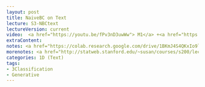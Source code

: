 ```yaml
---
layout: post
title: NaiveBC on Text 
lecture: S3-NBCtext 
lectureVersion: current
video:  <a href="https://youtu.be/fPv3nD3uwWw"> M1</a> +<a href="https://youtu.be/kfXHwam-RPs"> M2</a> + (Extra <a href="https://youtu.be/uoB3olc_eRw"> M3</a>  +<a href="https://youtu.be/qMNRD3uJRFs"> M4</a>)  
extraContent:   
notes: <a href="https://colab.research.google.com/drive/1BKmJ4S4QKxIo9leJy0QokjdRSJuz_YXx?usp=sharing">text NBC notebook</a> 
morenotes: <a href="http://statweb.stanford.edu/~susan/courses/s200/lectures/lect11.pdf">Multinomial MLE</a> 
categories: 1D (Text)
tags:
- 3Classification
- Generative
---
```

